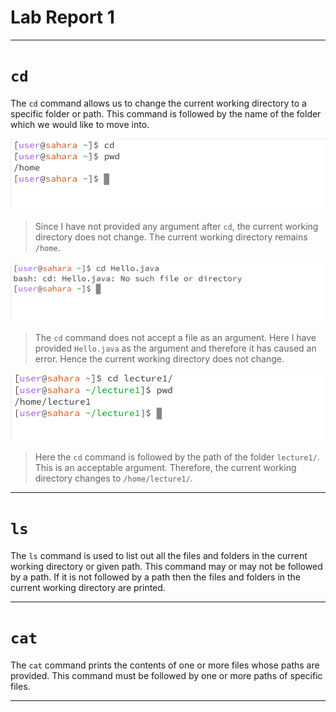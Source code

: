 # Lab Report 1

---

# `cd`

The `cd` command allows us to change the current working directory to a specific folder or path. This command is followed by the name of the folder which we would like to move into. 

![Image](cd_blank.png)
 > Since I have not provided any argument after `cd`, the current working directory does not change. The current working directory remains `/home`.

![Image](cd_file.png)
> The `cd` command does not accept a file as an argument. Here I have provided `Hello.java` as the argument and therefore it has caused an error. Hence the current working directory does not change.

![Image](cd_folder.png)
> Here the `cd` command is followed by the path of the folder `lecture1/`. This is an acceptable argument. Therefore, the current working directory changes to `/home/lecture1/`. 



---
# `ls`

The `ls` command is used to list out all the files and folders in the current working directory or given path. This command may or may not be followed by a path. If it is not followed by a path then the files and folders in the current working directory are printed. 

---
# `cat`

The `cat` command prints the contents of one or more files whose paths are provided. This command must be followed by one or more paths of specific files.

---
